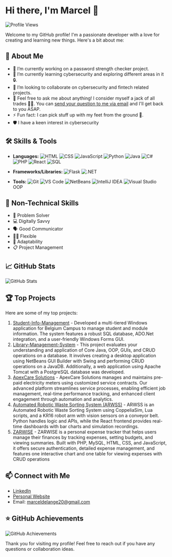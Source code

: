 # Hi there, I'm Marcel 👋

![Profile Views](https://komarev.com/ghpvc/?username=Cellie0320)

Welcome to my GitHub profile! I'm a passionate developer with a love for creating and learning new things.
Here's a bit about me:

## 🚀 About Me
- 🔭 I’m currently working on a password strength checker project.
- 🌱 I’m currently learning cybersecurity and exploring different areas in it 🔒.
- 👯 I’m looking to collaborate on cybersecurity and fintech related projects.
- 💬 Feel free to ask me about anything! I consider myself a jack of all trades 🧰😜. You can [send your question to me via email](#-connect-with-me) and I'll get back to you ASAP.
- ⚡ Fun fact: I can pick stuff up with my feet from the ground 🦶.
- 🛡️ I have a keen interest in cybersecurity

## 🛠️ Skills & Tools
- **Languages:**
  ![HTML](https://img.shields.io/badge/HTML-E34F26?style=flat-square&logo=html5&logoColor=white)
  ![CSS](https://img.shields.io/badge/CSS-1572B6?style=flat-square&logo=css3&logoColor=white)
  ![JavaScript](https://img.shields.io/badge/JavaScript-F7DF1E?style=flat-square&logo=javascript&logoColor=black)
  ![Python](https://img.shields.io/badge/Python-3776AB?style=flat-square&logo=python&logoColor=white)
  ![Java](https://img.shields.io/badge/Java-007396?style=flat-square&logo=java&logoColor=white)
  ![C#](https://img.shields.io/badge/C%23-239120?style=flat-square&logo=c-sharp&logoColor=white)
  ![PHP](https://img.shields.io/badge/PHP-777BB4?style=flat-square&logo=php&logoColor=white)
  ![React](https://img.shields.io/badge/React-61DAFB?style=flat-square&logo=react&logoColor=black)
  ![SQL](https://img.shields.io/badge/SQL-4479A1?style=flat-square&logo=postgresql&logoColor=white)

- **Frameworks/Libraries:**
  ![Flask](https://img.shields.io/badge/Flask-000000?style=flat-square&logo=flask&logoColor=white)
  ![.NET](https://img.shields.io/badge/.NET-512BD4?style=flat-square&logo=dotnet&logoColor=white)
  
- **Tools:**
  ![Git](https://img.shields.io/badge/Git-F05032?style=flat-square&logo=git&logoColor=white)
  ![VS Code](https://img.shields.io/badge/VS%20Code-007ACC?style=flat-square&logo=visual-studio-code&logoColor=white)
  ![NetBeans](https://img.shields.io/badge/NetBeans-1B6AC6?style=flat-square&logo=apache-netbeans-ide&logoColor=white)
  ![IntelliJ IDEA](https://img.shields.io/badge/IntelliJ%20IDEA-000000?style=flat-square&logo=intellij-idea&logoColor=white)
  ![Visual Studio](https://img.shields.io/badge/Visual%20Studio-5C2D91?style=flat-square&logo=visual-studio&logoColor=white)
  OOP

## 🌟 Non-Technical Skills
- 🧩 Problem Solver
- 💻 Digitally Savvy
- 🗣️ Good Communicator
- 🤸‍♂️ Flexible
- 🌱 Adaptability
- 📋 Project Management


## 📈 GitHub Stats

![GitHub Stats](https://github-readme-stats.vercel.app/api?username=Cellie0320&show_icons=true&theme=radical)

## 🏆 Top Projects

Here are some of my top projects:

1. [Student-Info-Management](https://github.com/Ashley-Vetter/Student-Info-Management) - Developed a multi-tiered Windows application for Belgium Campus to manage student and module information. The system features a robust SQL database, ADO.Net integration, and a user-friendly Windows Forms GUI.
2. [Library-Management-System](https://github.com/Chandri0406/Library-Management-System) - This project evaluates your understanding and application of Core Java, OOP, GUIs, and CRUD operations on a database. It involves creating a desktop application using NetBeans GUI Builder with Swing and performing CRUD operations on a JavaDB. Additionally, a web application using Apache Tomcat with a PostgreSQL database was developed.
3. [ApexCare Solutions](https://github.com/Chandri0406/ApexCare) - ApexCare Solutions manages and maintains pre-paid electricity meters using customized service contracts. Our advanced platform streamlines service processes, enabling efficient job management, real-time performance tracking, and enhanced client engagement through automation and analytics.
4. [Automated Robotic Waste Sorting System (ARWSS)](https://github.com/Cellie0320/ARWSS) - ARWSS is an Automated Robotic Waste Sorting System using CoppeliaSim, Lua scripts, and a KR16 robot arm with vision sensors on a conveyor belt. Python handles logic and APIs, while the React frontend provides real-time dashboards with bar charts and simulation recordings.
5. [ZARWISE](https://github.com/Cellie0320/personal_expense_tracker) - ZARWISE is a personal expense tracker that helps users manage their finances by tracking expenses, setting budgets, and viewing summaries. Built with PHP, MySQL, HTML, CSS, and JavaScript, it offers secure authentication, detailed expense management, and features one interactive chart and one table for viewing expenses with CRUD operations

## 📫 Connect with Me
- [LinkedIn](https://www.linkedin.com/in/marcel-de-lange-2709b9207?lipi=urn%3Ali%3Apage%3Ad_flagship3_profile_view_base_contact_details%3BbhJWnUFDTQ6zUTiEnCj8Ew%3D%3D)
- [Personal Website](https://cellie0320.github.io/Marcel-De-Lange-Portfolio-V2/)
- Email: marceldelange20@gmail.com

## ⭐ GitHub Achievements
![GitHub Achievements](https://github-profile-trophy.vercel.app/?username=Cellie0320&theme=radical&column=7)

Thank you for visiting my profile! Feel free to reach out if you have any questions or collaboration ideas.
